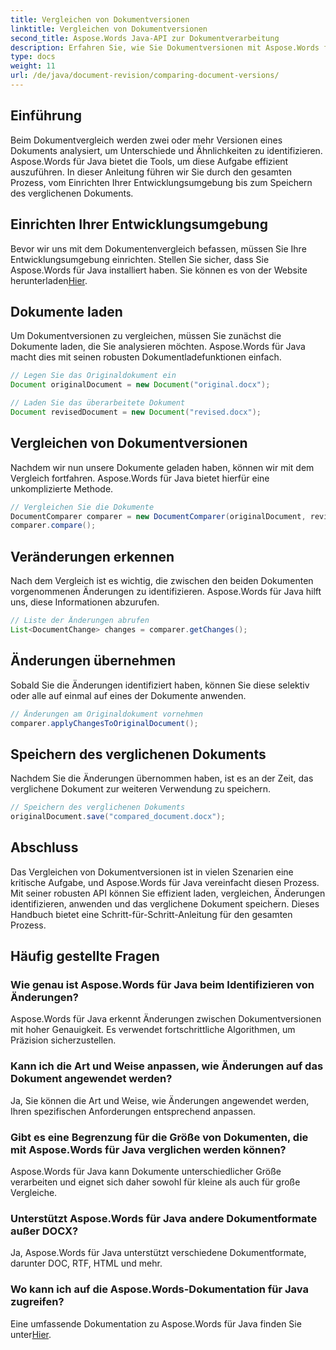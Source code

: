 ```yaml
---
title: Vergleichen von Dokumentversionen
linktitle: Vergleichen von Dokumentversionen
second_title: Aspose.Words Java-API zur Dokumentverarbeitung
description: Erfahren Sie, wie Sie Dokumentversionen mit Aspose.Words für Java vergleichen. Schritt-für-Schritt-Anleitung für eine effiziente Versionskontrolle.
type: docs
weight: 11
url: /de/java/document-revision/comparing-document-versions/
---
```


## Einführung

Beim Dokumentvergleich werden zwei oder mehr Versionen eines Dokuments analysiert, um Unterschiede und Ähnlichkeiten zu identifizieren. Aspose.Words für Java bietet die Tools, um diese Aufgabe effizient auszuführen. In dieser Anleitung führen wir Sie durch den gesamten Prozess, vom Einrichten Ihrer Entwicklungsumgebung bis zum Speichern des verglichenen Dokuments.

## Einrichten Ihrer Entwicklungsumgebung

Bevor wir uns mit dem Dokumentenvergleich befassen, müssen Sie Ihre Entwicklungsumgebung einrichten. Stellen Sie sicher, dass Sie Aspose.Words für Java installiert haben. Sie können es von der Website herunterladen[Hier](https://releases.aspose.com/words/java/).

## Dokumente laden

Um Dokumentversionen zu vergleichen, müssen Sie zunächst die Dokumente laden, die Sie analysieren möchten. Aspose.Words für Java macht dies mit seinen robusten Dokumentladefunktionen einfach.

```java
// Legen Sie das Originaldokument ein
Document originalDocument = new Document("original.docx");

// Laden Sie das überarbeitete Dokument
Document revisedDocument = new Document("revised.docx");
```

## Vergleichen von Dokumentversionen

Nachdem wir nun unsere Dokumente geladen haben, können wir mit dem Vergleich fortfahren. Aspose.Words für Java bietet hierfür eine unkomplizierte Methode.

```java
// Vergleichen Sie die Dokumente
DocumentComparer comparer = new DocumentComparer(originalDocument, revisedDocument);
comparer.compare();
```

## Veränderungen erkennen

Nach dem Vergleich ist es wichtig, die zwischen den beiden Dokumenten vorgenommenen Änderungen zu identifizieren. Aspose.Words für Java hilft uns, diese Informationen abzurufen.

```java
// Liste der Änderungen abrufen
List<DocumentChange> changes = comparer.getChanges();
```

## Änderungen übernehmen

Sobald Sie die Änderungen identifiziert haben, können Sie diese selektiv oder alle auf einmal auf eines der Dokumente anwenden.

```java
// Änderungen am Originaldokument vornehmen
comparer.applyChangesToOriginalDocument();
```

## Speichern des verglichenen Dokuments

Nachdem Sie die Änderungen übernommen haben, ist es an der Zeit, das verglichene Dokument zur weiteren Verwendung zu speichern.

```java
// Speichern des verglichenen Dokuments
originalDocument.save("compared_document.docx");
```

## Abschluss

Das Vergleichen von Dokumentversionen ist in vielen Szenarien eine kritische Aufgabe, und Aspose.Words für Java vereinfacht diesen Prozess. Mit seiner robusten API können Sie effizient laden, vergleichen, Änderungen identifizieren, anwenden und das verglichene Dokument speichern. Dieses Handbuch bietet eine Schritt-für-Schritt-Anleitung für den gesamten Prozess.

## Häufig gestellte Fragen

### Wie genau ist Aspose.Words für Java beim Identifizieren von Änderungen?

Aspose.Words für Java erkennt Änderungen zwischen Dokumentversionen mit hoher Genauigkeit. Es verwendet fortschrittliche Algorithmen, um Präzision sicherzustellen.

### Kann ich die Art und Weise anpassen, wie Änderungen auf das Dokument angewendet werden?

Ja, Sie können die Art und Weise, wie Änderungen angewendet werden, Ihren spezifischen Anforderungen entsprechend anpassen.

### Gibt es eine Begrenzung für die Größe von Dokumenten, die mit Aspose.Words für Java verglichen werden können?

Aspose.Words für Java kann Dokumente unterschiedlicher Größe verarbeiten und eignet sich daher sowohl für kleine als auch für große Vergleiche.

### Unterstützt Aspose.Words für Java andere Dokumentformate außer DOCX?

Ja, Aspose.Words für Java unterstützt verschiedene Dokumentformate, darunter DOC, RTF, HTML und mehr.

### Wo kann ich auf die Aspose.Words-Dokumentation für Java zugreifen?

 Eine umfassende Dokumentation zu Aspose.Words für Java finden Sie unter[Hier](https://reference.aspose.com/words/java/).